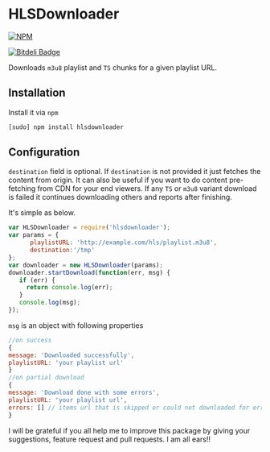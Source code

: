 HLSDownloader
==============
[![NPM](https://nodei.co/npm/hlsdownloader.png?downloads=true&downloadRank=true&stars=true)](https://www.npmjs.com/package/hlsdownloader)

[![Bitdeli Badge](https://d2weczhvl823v0.cloudfront.net/nmrony/hlsdownloader/trend.png)](https://bitdeli.com/free "Bitdeli Badge")

Downloads `m3u8` playlist and `TS` chunks for a given playlist URL.

Installation
------------
Install it via `npm`

```sh
[sudo] npm install hlsdownloader
```

Configuration
-------------
`destination` field is optional. If `destination` is not provided it just fetches the content from origin.
It can also be useful if you want to do content pre-fetching from CDN for your end viewers. If any `TS` or `m3u8`
 variant download is failed it continues downloading others and reports after finishing.

It's simple as below.

```js
var HLSDownloader = require('hlsdownloader');
var params = {
      playlistURL: 'http://example.com/hls/playlist.m3u8',
      destination:'/tmp'
};
var downloader = new HLSDownloader(params);
downloader.startDownload(function(err, msg) {
   if (err) {
     return console.log(err);
   }
   console.log(msg);
});
```
`msg` is an object with following properties

```js
//on success
{
message: 'Downloaded successfully',
playlistURL: 'your playlist url'
}
//on partial download
{
message: 'Download done with some errors',
playlistURL: 'your playlist url',
errors: [] // items url that is skipped or could not downloaded for error
}
```

I will be grateful if you all help me to improve this package by giving your suggestions, feature request and
pull requests. I am all ears!!

